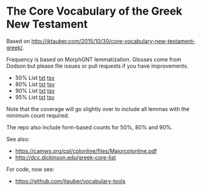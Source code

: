 # The Core Vocabulary of the Greek New Testament

Based on <http://jktauber.com/2015/10/30/core-vocabulary-new-testament-greek/>.

Frequency is based on MorphGNT lemmatization. Glosses come from Dodson but
please file issues or pull requests if you have improvements.

* 50% List [txt](https://raw.githubusercontent.com/jtauber/core-gnt-vocab/master/lemma_50.txt) [tsv](https://raw.githubusercontent.com/jtauber/core-gnt-vocab/master/lemma_50.tsv)
* 80% List [txt](https://raw.githubusercontent.com/jtauber/core-gnt-vocab/master/lemma_80.txt) [tsv](https://raw.githubusercontent.com/jtauber/core-gnt-vocab/master/lemma_80.tsv)
* 90% List [txt](https://raw.githubusercontent.com/jtauber/core-gnt-vocab/master/lemma_90.txt) [tsv](https://raw.githubusercontent.com/jtauber/core-gnt-vocab/master/lemma_90.tsv)
* 95% List [txt](https://raw.githubusercontent.com/jtauber/core-gnt-vocab/master/lemma_95.txt) [tsv](https://raw.githubusercontent.com/jtauber/core-gnt-vocab/master/lemma_95.tsv)

Note that the coverage will go slightly over to include all lemmas with the minimum count required.

The repo also include form-based counts for 50%, 80% and 90%.

See also:

* https://camws.org/cpl/cplonline/files/Majorcplonline.pdf
* http://dcc.dickinson.edu/greek-core-list

For code, now see:

* https://github.com/jtauber/vocabulary-tools
